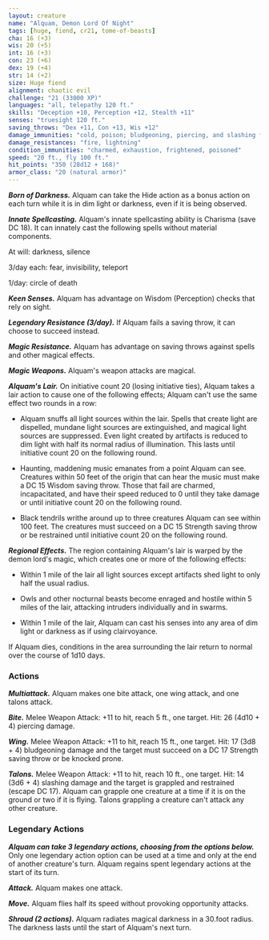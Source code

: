 ```yaml
---
layout: creature
name: "Alquam, Demon Lord Of Night"
tags: [huge, fiend, cr21, tome-of-beasts]
cha: 16 (+3)
wis: 20 (+5)
int: 16 (+3)
con: 23 (+6)
dex: 19 (+4)
str: 14 (+2)
size: Huge fiend
alignment: chaotic evil
challenge: "21 (33000 XP)"
languages: "all, telepathy 120 ft."
skills: "Deception +10, Perception +12, Stealth +11"
senses: "truesight 120 ft."
saving_throws: "Dex +11, Con +13, Wis +12"
damage_immunities: "cold, poison; bludgeoning, piercing, and slashing from nonmagical weapons"
damage_resistances: "fire, lightning"
condition_immunities: "charmed, exhaustion, frightened, poisoned"
speed: "20 ft., fly 100 ft."
hit_points: "350 (28d12 + 168)"
armor_class: "20 (natural armor)"
---
```


***Born of Darkness.*** Alquam can take the Hide action as a bonus action on each turn while it is in dim light or darkness, even if it is being observed.

***Innate Spellcasting.*** Alquam's innate spellcasting ability is Charisma (save DC 18). It can innately cast the following spells without material components.

At will: darkness, silence

3/day each: fear, invisibility, teleport

1/day: circle of death

***Keen Senses.*** Alquam has advantage on Wisdom (Perception) checks that rely on sight.

***Legendary Resistance (3/day).*** If Alquam fails a saving throw, it can choose to succeed instead.

***Magic Resistance.*** Alquam has advantage on saving throws against spells and other magical effects.

***Magic Weapons.*** Alquam's weapon attacks are magical.

***Alquam's Lair.*** On initiative count 20 (losing initiative ties), Alquam takes a lair action to cause one of the following effects; Alquam can't use the same effect two rounds in a row:

- Alquam snuffs all light sources within the lair. Spells that create light are dispelled, mundane light sources are extinguished, and magical light sources are suppressed. Even light created by artifacts is reduced to dim light with half its normal radius of illumination. This lasts until initiative count 20 on the following round.

- Haunting, maddening music emanates from a point Alquam can see. Creatures within 50 feet of the origin that can hear the music must make a DC 15 Wisdom saving throw. Those that fail are charmed, incapacitated, and have their speed reduced to 0 until they take damage or until initiative count 20 on the following round.

- Black tendrils writhe around up to three creatures Alquam can see within 100 feet. The creatures must succeed on a DC 15 Strength saving throw or be restrained until initiative count 20 on the following round.

***Regional Effects.*** The region containing Alquam's lair is warped by the demon lord's magic, which creates one or more of the following effects:

- Within 1 mile of the lair all light sources except artifacts shed light to only half the usual radius.

- Owls and other nocturnal beasts become enraged and hostile within 5 miles of the lair, attacking intruders individually and in swarms.

- Within 1 mile of the lair, Alquam can cast his senses into any area of dim light or darkness as if using clairvoyance.

If Alquam dies, conditions in the area surrounding the lair return to normal over the course of 1d10 days.

### Actions

***Multiattack.*** Alquam makes one bite attack, one wing attack, and one talons attack.

***Bite.*** Melee Weapon Attack: +11 to hit, reach 5 ft., one target. Hit: 26 (4d10 + 4) piercing damage.

***Wing.*** Melee Weapon Attack: +11 to hit, reach 15 ft., one target. Hit: 17 (3d8 + 4) bludgeoning damage and the target must succeed on a DC 17 Strength saving throw or be knocked prone.

***Talons.*** Melee Weapon Attack: +11 to hit, reach 10 ft., one target. Hit: 14 (3d6 + 4) slashing damage and the target is grappled and restrained (escape DC 17). Alquam can grapple one creature at a time if it is on the ground or two if it is flying. Talons grappling a creature can't attack any other creature.

### Legendary Actions

***Alquam can take 3 legendary actions, choosing from the options below.*** Only one legendary action option can be used at a time and only at the end of another creature's turn. Alquam regains spent legendary actions at the start of its turn.

***Attack.*** Alquam makes one attack.

***Move.*** Alquam flies half its speed without provoking opportunity attacks.

***Shroud (2 actions).*** Alquam radiates magical darkness in a 30.foot radius. The darkness lasts until the start of Alquam's next turn.

